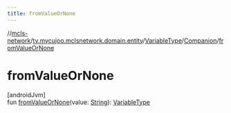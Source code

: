 ```yaml
---
title: fromValueOrNone
---
```

//[mcls-network](../../../../index.html)/[tv.mycujoo.mclsnetwork.domain.entity](../../index.html)/[VariableType](../index.html)/[Companion](index.html)/[fromValueOrNone](from-value-or-none.html)



# fromValueOrNone



[androidJvm]\
fun [fromValueOrNone](from-value-or-none.html)(value: [String](https://kotlinlang.org/api/latest/jvm/stdlib/kotlin/-string/index.html)): [VariableType](../index.html)




